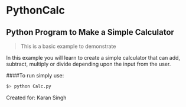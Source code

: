 # PythonCalc

## Python Program to Make a Simple Calculator
> This is a basic example to demonstrate

In this example you will learn to create a simple calculator that can add, subtract, multiply or divide depending upon the input from the user.

####To run simply use:
```sh
$> python Calc.py
```
Created for: Karan Singh
